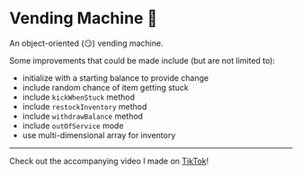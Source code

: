 # Vending Machine :convenience_store:

An object-oriented (:smirk:) vending machine.

Some improvements that could be made include (but are not limited to):

- initialize with a starting balance to provide change
- include random chance of item getting stuck
- include `kickWhenStuck` method
- include `restockInventory` method
- include `withdrawBalance` method
- include `outOfService` mode
- use multi-dimensional array for inventory

---

Check out the accompanying video I made on [TikTok](https://www.tiktok.com/@larissa_dev/video/7100666665238580485)!
